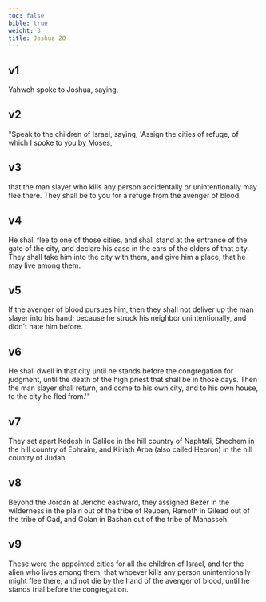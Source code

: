 ```yaml
---
toc: false
bible: true
weight: 3
title: Joshua 20
---
```



## v1 
Yahweh spoke to Joshua, saying, 

## v2 
"Speak to the children of Israel, saying, 'Assign the cities of refuge, of which I spoke to you by Moses, 

## v3 
that the man slayer who kills any person accidentally or unintentionally may flee there. They shall be to you for a refuge from the avenger of blood. 

## v4 
He shall flee to one of those cities, and shall stand at the entrance of the gate of the city, and declare his case in the ears of the elders of that city. They shall take him into the city with them, and give him a place, that he may live among them. 

## v5 
If the avenger of blood pursues him, then they shall not deliver up the man slayer into his hand; because he struck his neighbor unintentionally, and didn't hate him before. 

## v6 
He shall dwell in that city until he stands before the congregation for judgment, until the death of the high priest that shall be in those days. Then the man slayer shall return, and come to his own city, and to his own house, to the city he fled from.'" 

## v7 
They set apart Kedesh in Galilee in the hill country of Naphtali, Shechem in the hill country of Ephraim, and Kiriath Arba (also called Hebron) in the hill country of Judah. 

## v8 
Beyond the Jordan at Jericho eastward, they assigned Bezer in the wilderness in the plain out of the tribe of Reuben, Ramoth in Gilead out of the tribe of Gad, and Golan in Bashan out of the tribe of Manasseh. 

## v9 
These were the appointed cities for all the children of Israel, and for the alien who lives among them, that whoever kills any person unintentionally might flee there, and not die by the hand of the avenger of blood, until he stands trial before the congregation.
